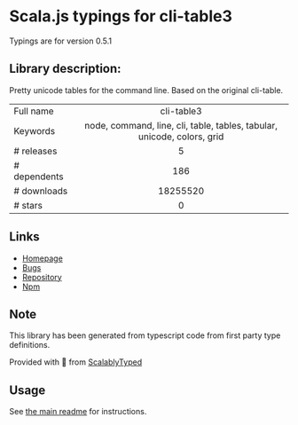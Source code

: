 
# Scala.js typings for cli-table3

Typings are for version 0.5.1

## Library description:
Pretty unicode tables for the command line. Based on the original cli-table.

|                    |                 |
| ------------------ | :-------------: |
| Full name          | cli-table3 |
| Keywords           | node, command, line, cli, table, tables, tabular, unicode, colors, grid |
| # releases         | 5 |
| # dependents       | 186 |
| # downloads        | 18255520 |
| # stars            | 0 |

## Links
- [Homepage](https://github.com/cli-table/cli-table3)
- [Bugs](https://github.com/cli-table/cli-table3/issues)
- [Repository](https://github.com/cli-table/cli-table3)
- [Npm](https://www.npmjs.com/package/cli-table3)
    


## Note
This library has been generated from typescript code from first party type definitions.

Provided with :purple_heart: from [ScalablyTyped](https://github.com/oyvindberg/ScalablyTyped)

## Usage
See [the main readme](../../readme.md) for instructions.


